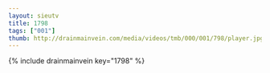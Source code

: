 ```yaml
--- 
layout: sieutv
title: 1798
tags: ["001"]
thumb: http://drainmainvein.com/media/videos/tmb/000/001/798/player.jpg
---
```

{% include drainmainvein key="1798" %} 
